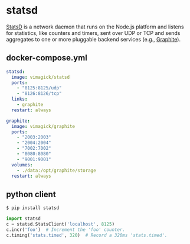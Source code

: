 statsd
======

[StatsD][1] is a network daemon that runs on the Node.js platform and listens for
statistics, like counters and timers, sent over UDP or TCP and sends aggregates
to one or more pluggable backend services (e.g., [Graphite][2]).

## docker-compose.yml

```yaml
statsd:
  image: vimagick/statsd
  ports:
    - "8125:8125/udp"
    - "8126:8126/tcp"
  links:
    - graphite
  restart: always

graphite:
  image: vimagick/graphite
  ports:
    - "2003:2003"
    - "2004:2004"
    - "7002:7002"
    - "8080:8080"
    - "9001:9001"
  volumes:
    - ./data:/opt/graphite/storage
  restart: always
```

## python client

```bash
$ pip install statsd
```

```python
import statsd
c = statsd.StatsClient('localhost', 8125)
c.incr('foo')  # Increment the 'foo' counter.
c.timing('stats.timed', 320)  # Record a 320ms 'stats.timed'.
```

[1]: https://github.com/etsy/statsd
[2]: http://graphite.readthedocs.org/
[3]: http://statsd.readthedocs.io/
